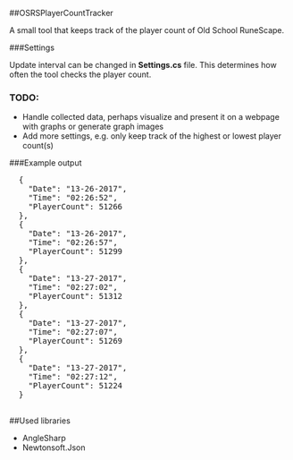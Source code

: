 ##OSRSPlayerCountTracker

A small tool that keeps track of the player count of Old School RuneScape.

###Settings

Update interval can be changed in **Settings.cs** file. This determines how often the tool checks the player count.

### TODO:
- Handle collected data, perhaps visualize and present it on a webpage with graphs or generate graph images
- Add more settings, e.g. only keep track of the highest or lowest player count(s)

###Example output

<pre>
  {
    "Date": "13-26-2017",
    "Time": "02:26:52",
    "PlayerCount": 51266
  },
  {
    "Date": "13-26-2017",
    "Time": "02:26:57",
    "PlayerCount": 51299
  },
  {
    "Date": "13-27-2017",
    "Time": "02:27:02",
    "PlayerCount": 51312
  },
  {
    "Date": "13-27-2017",
    "Time": "02:27:07",
    "PlayerCount": 51269
  },
  {
    "Date": "13-27-2017",
    "Time": "02:27:12",
    "PlayerCount": 51224
  }
  </pre>
  
  ##Used libraries
  - AngleSharp
  - Newtonsoft.Json
